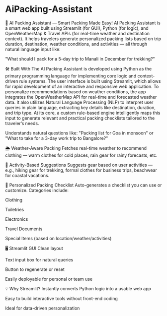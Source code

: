 # AiPacking-Assistant
🧳 AI Packing Assistant — Smart Packing Made Easy!
AI Packing Assistant is a smart web app built using Streamlit (for GUI), Python (for logic), and OpenWeatherMap & Travel APIs (for real-time weather and destination context). It helps travelers generate personalized packing lists based on trip duration, destination, weather conditions, and activities — all through natural language input like:

"What should I pack for a 5-day trip to Manali in December for trekking?"

🛠️ Built With
The AI Packing Assistant is developed using Python as the primary programming language for implementing core logic and context-driven rule systems. The user interface is built using Streamlit, which allows for rapid development of an interactive and responsive web application. To personalize recommendations based on weather conditions, the app integrates the OpenWeatherMap API for real-time and forecasted weather data. It also utilizes Natural Language Processing (NLP) to interpret user queries in plain language, extracting key details like destination, duration, and trip type. At its core, a custom rule-based engine intelligently maps this input to generate relevant and practical packing checklists tailored to the traveler’s needs.

Understands natural questions like:
"Packing list for Goa in monsoon" or "What to take for a 3-day work trip to Bangalore?"

🌦️ Weather-Aware Packing
Fetches real-time weather to recommend clothing — warm clothes for cold places, rain gear for rainy forecasts, etc.

🎯 Activity-Based Suggestions
Suggests gear based on user activities — e.g., hiking gear for trekking, formal clothes for business trips, beachwear for coastal vacations.

🧾 Personalized Packing Checklist
Auto-generates a checklist you can use or customize. Categories include:

Clothing

Toiletries

Electronics

Travel Documents

Special Items (based on location/weather/activities)

🖥️ Streamlit GUI
Clean layout

Text input box for natural queries

Button to regenerate or reset

Easily deployable for personal or team use

💡 Why Streamlit?
Instantly converts Python logic into a usable web app

Easy to build interactive tools without front-end coding

Ideal for data-driven personalization

